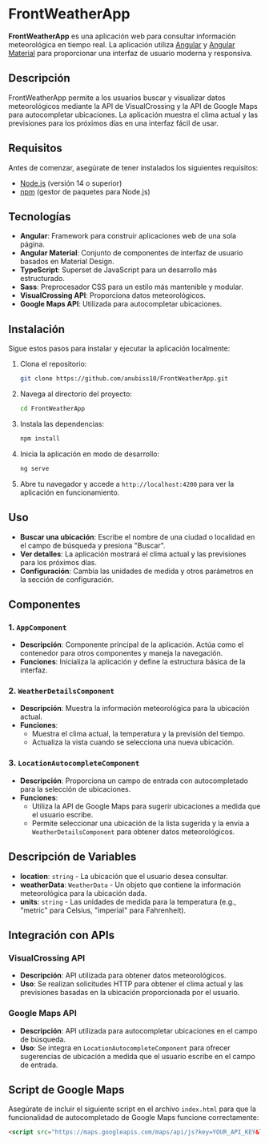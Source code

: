 # FrontWeatherApp

**FrontWeatherApp** es una aplicación web para consultar información meteorológica en tiempo real. La aplicación utiliza [Angular](https://angular.io/) y [Angular Material](https://material.angular.io/) para proporcionar una interfaz de usuario moderna y responsiva.

## Descripción

FrontWeatherApp permite a los usuarios buscar y visualizar datos meteorológicos mediante la API de VisualCrossing y la API de Google Maps para autocompletar ubicaciones. La aplicación muestra el clima actual y las previsiones para los próximos días en una interfaz fácil de usar.

## Requisitos

Antes de comenzar, asegúrate de tener instalados los siguientes requisitos:

- [Node.js](https://nodejs.org/) (versión 14 o superior)
- [npm](https://www.npmjs.com/) (gestor de paquetes para Node.js)

## Tecnologías

- **Angular**: Framework para construir aplicaciones web de una sola página.
- **Angular Material**: Conjunto de componentes de interfaz de usuario basados en Material Design.
- **TypeScript**: Superset de JavaScript para un desarrollo más estructurado.
- **Sass**: Preprocesador CSS para un estilo más mantenible y modular.
- **VisualCrossing API**: Proporciona datos meteorológicos.
- **Google Maps API**: Utilizada para autocompletar ubicaciones.

## Instalación

Sigue estos pasos para instalar y ejecutar la aplicación localmente:

1. Clona el repositorio:

    ```bash
    git clone https://github.com/anubiss10/FrontWeatherApp.git
    ```

2. Navega al directorio del proyecto:

    ```bash
    cd FrontWeatherApp
    ```

3. Instala las dependencias:

    ```bash
    npm install
    ```

4. Inicia la aplicación en modo de desarrollo:

    ```bash
    ng serve
    ```

5. Abre tu navegador y accede a `http://localhost:4200` para ver la aplicación en funcionamiento.

## Uso

- **Buscar una ubicación**: Escribe el nombre de una ciudad o localidad en el campo de búsqueda y presiona "Buscar".
- **Ver detalles**: La aplicación mostrará el clima actual y las previsiones para los próximos días.
- **Configuración**: Cambia las unidades de medida y otros parámetros en la sección de configuración.

## Componentes

### 1. `AppComponent`

- **Descripción**: Componente principal de la aplicación. Actúa como el contenedor para otros componentes y maneja la navegación.
- **Funciones**: Inicializa la aplicación y define la estructura básica de la interfaz.

### 2. `WeatherDetailsComponent`

- **Descripción**: Muestra la información meteorológica para la ubicación actual.
- **Funciones**:
  - Muestra el clima actual, la temperatura y la previsión del tiempo.
  - Actualiza la vista cuando se selecciona una nueva ubicación.

### 3. `LocationAutocompleteComponent`

- **Descripción**: Proporciona un campo de entrada con autocompletado para la selección de ubicaciones.
- **Funciones**:
  - Utiliza la API de Google Maps para sugerir ubicaciones a medida que el usuario escribe.
  - Permite seleccionar una ubicación de la lista sugerida y la envía a `WeatherDetailsComponent` para obtener datos meteorológicos.

## Descripción de Variables

- **location**: `string` - La ubicación que el usuario desea consultar.
- **weatherData**: `WeatherData` - Un objeto que contiene la información meteorológica para la ubicación dada.
- **units**: `string` - Las unidades de medida para la temperatura (e.g., "metric" para Celsius, "imperial" para Fahrenheit).

## Integración con APIs

### VisualCrossing API

- **Descripción**: API utilizada para obtener datos meteorológicos.
- **Uso**: Se realizan solicitudes HTTP para obtener el clima actual y las previsiones basadas en la ubicación proporcionada por el usuario.

### Google Maps API

- **Descripción**: API utilizada para autocompletar ubicaciones en el campo de búsqueda.
- **Uso**: Se integra en `LocationAutocompleteComponent` para ofrecer sugerencias de ubicación a medida que el usuario escribe en el campo de entrada.

## Script de Google Maps

Asegúrate de incluir el siguiente script en el archivo `index.html` para que la funcionalidad de autocompletado de Google Maps funcione correctamente:

```html
<script src="https://maps.googleapis.com/maps/api/js?key=YOUR_API_KEY&libraries=places"></script>
